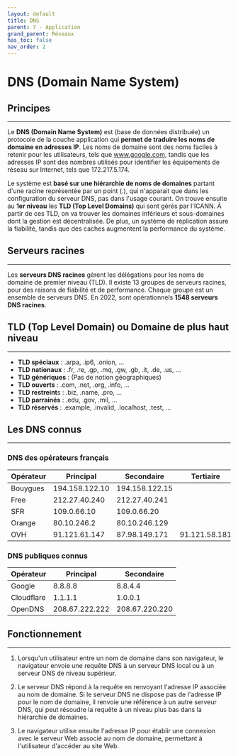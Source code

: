 ```yaml
---
layout: default
title: DNS
parent: 7 - Application
grand_parent: Réseaux
has_toc: false
nav_order: 2
---
```


# DNS (Domain Name System)

## Principes

---

Le **DNS (Domain Name System)** est (base de données distribuée) un protocole de la couche application qui **permet de traduire les noms de domaine en adresses IP**. Les noms de domaine sont des noms faciles à retenir pour les utilisateurs, tels que www.google.com, tandis que les adresses IP sont des nombres utilisés pour identifier les équipements de réseau sur Internet, tels que 172.217.5.174.

Le système est **basé sur une hiérarchie de noms de domaines** partant d'une racine représentée par un point (.), qui n'apparait que dans les configuration du serveur DNS, pas dans l'usage courant. On trouve ensuite au **1er niveau** les **TLD (Top Level Domains)** qui sont gérés par l'ICANN. À partir de ces TLD, on va trouver les domaines inférieurs et sous-domaines dont la gestion est décentralisée. De plus, un système de réplication assure la fiabilité, tandis que des caches augmentent la performance du système.

## Serveurs racines

---

Les **serveurs DNS racines** gèrent les délégations pour les noms de domaine de premier niveau (TLD). Il existe 13 groupes de serveurs racines, pour des raisons de fiabilité et de performance. Chaque groupe est un ensemble de serveurs DNS. En 2022, sont opérationnels **1548 serveurs DNS racines**.

## TLD (Top Level Domain) ou Domaine de plus haut niveau

---

- **TLD spéciaux** : .arpa, .ip6, .onion, ...
- **TLD nationaux** : .fr, .re, .gp, .mq, .gw, .gb, .it, .de, .us, ...
- **TLD génériques** : (Pas de notion géographiques)
- **TLD ouverts** : .com, .net, .org, .info, ...
- **TLD restreint**s : .biz, .name, .pro, ...
- **TLD parrainés** : .edu, .gov, .mil, ...
- **TLD réservés** : .example, .invalid, .localhost, .test, ...

## Les DNS connus

---

### DNS des opérateurs français

| Opérateur | Principal      | Secondaire     | Tertiaire     |
| --------- | -------------- | -------------- | ------------- |
| Bouygues  | 194.158.122.10 | 194.158.122.15 |               |
| Free      | 212.27.40.240  | 212.27.40.241  |               |
| SFR       | 109.0.66.10    | 109.0.66.20    |               |
| Orange    | 80.10.246.2    | 80.10.246.129  |               |
| OVH       | 91.121.61.147  | 87.98.149.171  | 91.121.58.181 |

### DNS publiques connus

| Opérateur  | Principal      | Secondaire     |
| ---------- | -------------- | -------------- |
| Google     | 8.8.8.8        | 8.8.4.4        |
| Cloudflare | 1.1.1.1        | 1.0.0.1        |
| OpenDNS    | 208.67.222.222 | 208.67.220.220 |

## Fonctionnement

---

1. Lorsqu'un utilisateur entre un nom de domaine dans son navigateur, le navigateur envoie une requête DNS à un serveur DNS local ou à un serveur DNS de niveau supérieur.

2. Le serveur DNS répond à la requête en renvoyant l'adresse IP associée au nom de domaine. Si le serveur DNS ne dispose pas de l'adresse IP pour le nom de domaine, il renvoie une référence à un autre serveur DNS, qui peut résoudre la requête à un niveau plus bas dans la hiérarchie de domaines.

3. Le navigateur utilise ensuite l'adresse IP pour établir une connexion avec le serveur Web associé au nom de domaine, permettant à l'utilisateur d'accéder au site Web.
